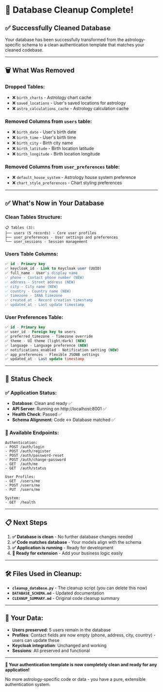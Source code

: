 # 🎉 Database Cleanup Complete!

## ✅ **Successfully Cleaned Database**

Your database has been successfully transformed from the astrology-specific schema to a clean authentication template that matches your cleaned codebase.

---

## 🗑️ **What Was Removed**

### **Dropped Tables:**
- ❌ `birth_charts` - Astrology chart cache
- ❌ `saved_locations` - User's saved locations for astrology
- ❌ `astro_calculations_cache` - Astrology calculation cache

### **Removed Columns from `users` table:**
- ❌ `birth_date` - User's birth date
- ❌ `birth_time` - User's birth time
- ❌ `birth_city` - Birth city name
- ❌ `birth_latitude` - Birth location latitude
- ❌ `birth_longitude` - Birth location longitude

### **Removed Columns from `user_preferences` table:**
- ❌ `default_house_system` - Astrology house system preference
- ❌ `chart_style_preferences` - Chart styling preferences

---

## ✅ **What's Now in Your Database**

### **Clean Tables Structure:**
```
📋 Tables (3):
├── users (5 records) - Core user profiles
├── user_preferences - User settings and preferences  
└── user_sessions - Session management
```

### **Users Table Columns:**
```sql
✅ id - Primary key
✅ keycloak_id - Link to Keycloak user (UUID)
✅ full_name - User's display name
✅ phone - Contact phone number (NEW)
✅ address - Street address (NEW)
✅ city - City name (NEW)  
✅ country - Country name (NEW)
✅ timezone - IANA timezone
✅ created_at - Record creation timestamp
✅ updated_at - Last update timestamp
```

### **User Preferences Table:**
```sql
✅ id - Primary key
✅ user_id - Foreign key to users
✅ preferred_timezone - Timezone override
✅ theme - UI theme (light/dark) (NEW)
✅ language - Language preference (NEW)
✅ notifications_enabled - Notification setting (NEW)
✅ app_preferences - Flexible JSONB settings
✅ updated_at - Last update timestamp
```

---

## 🚀 **Status Check**

### **✅ Application Status:**
- **Database**: Clean and ready ✅
- **API Server**: Running on http://localhost:8001 ✅
- **Health Check**: Passed ✅
- **Schema Alignment**: Code ↔ Database matched ✅

### **🔗 Available Endpoints:**
```
Authentication:
- POST /auth/login
- POST /auth/register  
- POST /auth/password-reset
- POST /auth/change-password
- GET  /auth/me
- GET  /auth/status

User Profiles:
- GET  /users/me
- POST /users/me
- PUT  /users/me

System:
- GET  /health
```

---

## 📋 **Next Steps**

1. **✅ Database is clean** - No further database changes needed
2. **✅ Code matches database** - Your models align with the schema
3. **✅ Application is running** - Ready for development
4. **🔧 Ready for extension** - Add your business logic easily

---

## 🛠️ **Files Used in Cleanup:**

- **`cleanup_database.py`** - The cleanup script (you can delete this now)
- **`DATABASE_SCHEMA.md`** - Updated documentation
- **`CLEANUP_SUMMARY.md`** - Original code cleanup summary

---

## 📝 **Your Data:**

- **Users preserved**: 5 users remain in the database
- **Profiles**: Contact fields are now empty (phone, address, city, country) - users can update these
- **Keycloak integration**: Unchanged and working
- **Sessions**: All preserved and functional

---

**🎊 Your authentication template is now completely clean and ready for any application!**

No more astrology-specific code or data - you have a pure, extensible authentication system.
